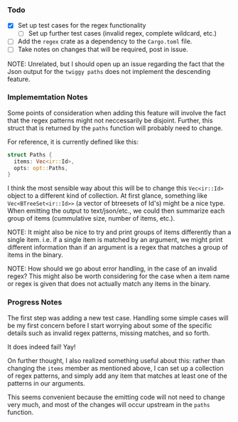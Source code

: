
### Todo

- [x] Set up test cases for the regex functionality
  - [ ] Set up further test cases (invalid regex, complete wildcard, etc.)
- [ ] Add the `regex` crate as a dependency to the `Cargo.toml` file.
- [ ] Take notes on changes that will be required, post in issue.

NOTE: Unrelated, but I should open up an issue regarding the fact that the
      Json output for the `twiggy paths` does not implement the descending
      feature.

### Implememtation Notes

Some points of consideration when adding this feature will involve the fact
that the regex patterns might not neccessarily be disjoint. Further, this
struct that is returned by the `paths` function will probably need to change.

For reference, it is currently defined like this:

```rust
struct Paths {
  items: Vec<ir::Id>,
  opts: opt::Paths,
}
```

I think the most sensible way about this will be to change this `Vec<ir::Id>`
object to a different kind of collection. At first glance, something like
`Vec<BTreeSet<ir::Id>>` (a vector of btreesets of Id's) might be a nice type.
When emitting the output to text/json/etc., we could then summarize each
group of items (cummulative size, number of items, etc.).

NOTE: It might also be nice to try and print groups of items differently
      than a single item. i.e. if a single item is matched by an argument,
      we might print different information than if an argument is a regex
      that matches a group of items in the binary.

NOTE: How should we go about error handling, in the case of an invalid regex?
      This might also be worth considering for the case when a item name or
      regex is given that does not actually match any items in the binary.

### Progress Notes

The first step was adding a new test case. Handling some simple cases will be
my first concern before I start worrying about some of the specific details
such as invalid regex patterns, missing matches, and so forth.

It does indeed fail! Yay!

On further thought, I also realized something useful about this:
rather than changing the `items` member as mentioned above, I can set up a
collection of regex patterns, and simply add any item that matches at least
one of the patterns in our arguments.

This seems convenient because the emitting code will not need to change very
much, and most of the changes will occur upstream in the `paths` function.

